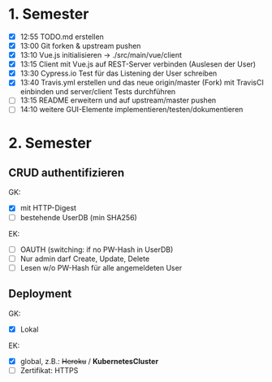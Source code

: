 # 1. Semester

* [X] 12:55 TODO.md erstellen
* [X] 13:00 Git forken & upstream pushen
* [x] 13:10 Vue.js initialisieren -> ./src/main/vue/client
* [x] 13:15 Client mit Vue.js auf REST-Server verbinden (Auslesen der User)
* [x] 13:30 Cypress.io Test für das Listening der User schreiben
* [x] 13:40 Travis.yml erstellen und das neue origin/master (Fork) mit TravisCI einbinden und server/client Tests durchführen
* [ ] 13:15 README erweitern und auf upstream/master pushen
* [ ] 14:10 weitere GUI-Elemente implementieren/testen/dokumentieren

# 2. Semester

## CRUD authentifizieren

GK:
* [x] mit HTTP-Digest
* [ ] bestehende UserDB (min SHA256)

EK:
* [ ] OAUTH (switching: if no PW-Hash in UserDB)
* [ ] Nur admin darf Create, Update, Delete
* [ ] Lesen w/o PW-Hash für alle angemeldeten User

## Deployment

GK:
* [x] Lokal


EK:
* [x] global, z.B.: ~~Heroku~~ / __KubernetesCluster__
* [ ] Zertifikat: HTTPS